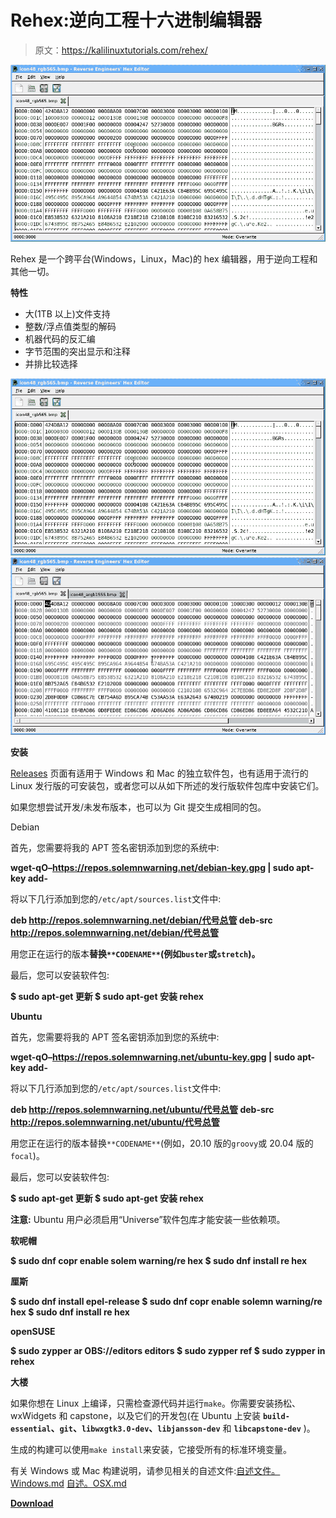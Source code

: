 # Rehex:逆向工程十六进制编辑器

> 原文：<https://kalilinuxtutorials.com/rehex/>

[![Rehex : Reverse Engineers’ Hex Editor](img//6dd4a05eded75260912f63bc34a83eed.png "Rehex : Reverse Engineers’ Hex Editor")](https://1.bp.blogspot.com/-Ctlbi6974so/X7a53M-dXeI/AAAAAAAAICM/-WqvlbJE4vsWCmaJGpOkRyGXGsO5uOoNQCLcBGAsYHQ/s854/rehex-1.gif)

Rehex 是一个跨平台(Windows，Linux，Mac)的 hex 编辑器，用于逆向工程和其他一切。

**特性**

*   大(1TB 以上)文件支持
*   整数/浮点值类型的解码
*   机器代码的反汇编
*   字节范围的突出显示和注释
*   并排比较选择

![Rehex : Reverse Engineers’ Hex Editor](img//6dd4a05eded75260912f63bc34a83eed.png "Rehex : Reverse Engineers’ Hex Editor")![](img//accc12ca9e7c98e5dc47b027c48db3e1.png)

**安装**

[Releases](https://github.com/solemnwarning/rehex/releases) 页面有适用于 Windows 和 Mac 的独立软件包，也有适用于流行的 Linux 发行版的可安装包，或者您可以从如下所述的发行版软件包库中安装它们。

如果您想尝试开发/未发布版本，也可以为 Git 提交生成相同的包。

Debian

首先，您需要将我的 APT 签名密钥添加到您的系统中:

**wget-qO–https://repos.solemnwarning.net/debian-key.gpg | sudo apt-key add-**

将以下几行添加到您的`/etc/apt/sources.list`文件中:

**deb http://repos.solemnwarning.net/debian/代号总管
deb-src http://repos.solemnwarning.net/debian/代号总管**

用您正在运行的版本**替换`**CODENAME**`(例如`buster`或`stretch`)。**

最后，您可以安装软件包:

**$ sudo apt-get 更新
$ sudo apt-get 安装 rehex**

**Ubuntu**

首先，您需要将我的 APT 签名密钥添加到您的系统中:

**wget-qO–https://repos.solemnwarning.net/ubuntu-key.gpg | sudo apt-key add-**

将以下几行添加到您的`/etc/apt/sources.list`文件中:

**deb http://repos.solemnwarning.net/ubuntu/代号总管
deb-src http://repos.solemnwarning.net/ubuntu/代号总管**

用您正在运行的版本替换`**CODENAME**`(例如，20.10 版的`groovy`或 20.04 版的`focal`)。

最后，您可以安装软件包:

**$ sudo apt-get 更新
$ sudo apt-get 安装 rehex**

**注意:** Ubuntu 用户必须启用“Universe”软件包库才能安装一些依赖项。

**软呢帽**

**$ sudo dnf copr enable solem warning/re hex
$ sudo dnf install re hex**

**厘斯**

**$ sudo dnf install epel-release
$ sudo dnf copr enable solemn warning/re hex
$ sudo dnf install re hex**

**openSUSE**

**$ sudo zypper ar OBS://editors editors
$ sudo zypper ref
$ sudo zypper in rehex**

**大楼**

如果你想在 Linux 上编译，只需检查源代码并运行`make`。你需要安装扬松、wxWidgets 和 capstone，以及它们的开发包(在 Ubuntu 上安装 **`build-essential`、`git`、`libwxgtk3.0-dev`、`libjansson-dev`** 和 **`libcapstone-dev`** )。

生成的构建可以使用`make install`来安装，它接受所有的标准环境变量。

有关 Windows 或 Mac 构建说明，请参见相关的自述文件:[自述文件。Windows.md](https://github.com/solemnwarning/rehex/blob/master/README.Windows.md) [自述。OSX.md](https://github.com/solemnwarning/rehex/blob/master/README.OSX.md)

[**Download**](https://github.com/solemnwarning/rehex)